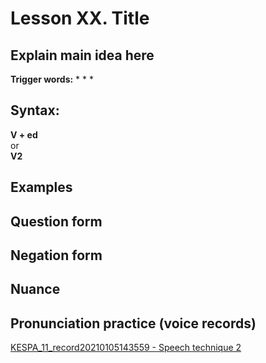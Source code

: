 # Lesson XX. Title

## Explain main idea here



**Trigger words:**
* 
* 
* 


## Syntax:

**V + ed**  
or  
**V2**


## Examples



## Question form



## Negation form



## Nuance



## Pronunciation practice (voice records)
[KESPA_11_record20210105143559 - Speech technique 2](https://)
